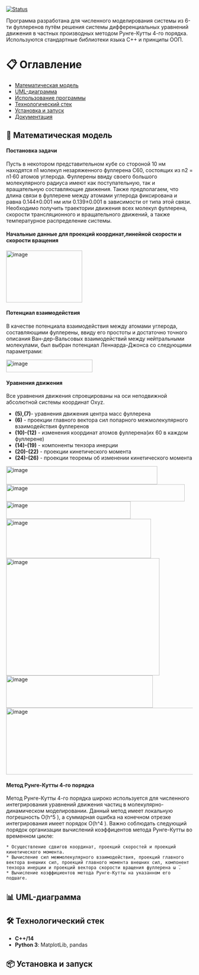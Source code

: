 [![Status](https://img.shields.io/badge/Status-In%20Development-blue)](https://github.com/Hominizm112/hakaton)

Программа разработана для численного моделирования системы из 6-ти фуллеренов путём решения системы дифференциальных уравнений движения в частных производных методом Рунге-Кутты 4-го порядка. Используются стандартные библиотеки языка С++ и принципы ООП.
# 📋 Оглавление

* [Математическая модель](#-математическая-модель)
* [UML-диаграмма](#-UML-диаграмма)
* [Использование программы](#-Использование-программы)
* [Технологический стек](#-технологический-стек)
* [Установка и запуск](#-установка-и-запуск)
* [Документация](#-документация)

## 📖 Математическая модель

 #### Постановка задачи
 
 Пусть в некотором представительном кубе со стороной 10 нм находятся n1 молекул незаряженного фуллерена С60, состоящих из n2 = n1·60 атомов углерода. Фуллерены ввиду своего большого молекулярного радиуса имеют как поступательную, так и вращательную составляющие движения. Также предполагаем, что длина связи в фуллерене между атомами углерода фиксирована и равна 0.144±0.001 нм или 0.139±0.001 в зависимости от типа этой связи. Необходимо получить траектории движения всех молекул фуллерена, скорости трансляционного и вращательного движений, а также температурное распределение системы.

 #### Начальные данные для проекций координат,линейной скорости и скорости вращения
  
  <img width="205" height="140" alt="image" src="https://github.com/user-attachments/assets/6e98c739-3f13-40a8-9141-88941f6c8a35" />
  
#### Потенциал взаимодействия

В качестве потенциала взаимодействия между атомами углерода, составляющими фуллерены, ввиду его простоты и достаточно точного описания Ван-дер-Вальсовых взаимодействий между нейтральными молекулами, был выбран потенциал Леннарда-Джонса со следующими параметрами:

<img width="233" height="34" alt="image" src="https://github.com/user-attachments/assets/5706f936-8c23-4c80-a864-f311e661b3e7" />


#### Уравнения движения

Все уравнения движения спроецированы на оси неподвижной абсолютной системы координат Oxyz.

* **(5),(7)**- уравнения движения центра масс фуллерена
* **(6)** - проекции главного вектора сил попарного межмолекулярного взаимодействия фуллеренов
* **(10)-(12)** - изменения координат атомов фуллерена(их 60 в каждом фуллерене)
* **(14)-(19)** - компоненты тензора инерции
* **(20)-(22)** -  проекции кинетического момента
* **(24)-(26)** -  проекции теоремы об изменении кинетического момента 

<img width="408" height="49" alt="image" src="https://github.com/user-attachments/assets/988b73fa-61cd-402f-88ff-1ccd104c6468" />


<img width="482" height="46" alt="image" src="https://github.com/user-attachments/assets/bc6a6137-f25f-40f5-8e82-9f9bedb7f417" />


<img width="336" height="47" alt="image" src="https://github.com/user-attachments/assets/85a66f09-bb29-4344-9704-1c357f777ca3" />


<img width="391" height="106" alt="image" src="https://github.com/user-attachments/assets/55a2e8df-78fe-4650-a25a-011094db872d" />



<img width="414" height="316" alt="image" src="https://github.com/user-attachments/assets/3d0e542e-f6d9-4613-ad42-cb9e2c8c4d9a" />

<img width="396" height="87" alt="image" src="https://github.com/user-attachments/assets/7c5942e7-a547-4d34-a837-b16249a5c2eb" />


<img width="566" height="180" alt="image" src="https://github.com/user-attachments/assets/ac3dee71-4590-4495-bf8c-4b4f75de9803" />




#### Метод Рунге-Кутты 4-го порядка

Метод Рунге-Кутты 4-го порядка широко используется для численного интегрирования уравнений движения частиц в молекулярно-динамическом моделировании. Данный метод имеет локальную погрешность O(h^5 ), а суммарная ошибка на конечном отрезке интегрирования имеет порядок  O(h^4 ). Важно соблюдать следующий  порядок организации вычислений коэффицентов метода Рунге-Кутты во временном цикле:

	* Осуществление сдвигов координат, проекций скоростей и проекций кинетического момента. 
	* Вычисление сил межмолекулярного взаимодействия, проекций главного вектора внешних сил, проекций главного момента внешних сил, компонент тензора инерции и проекций вектора скорости вращения фуллерена ω ̅.
	* Вычисление коэффициентов метода Рунге-Кутты на указанном его подшаге.

## 📊 UML-диаграмма

## 🛠 Технологический стек
* **С++/14**
* **Python 3**: MatplotLib, pandas

## 📦 Установка и запуск



  








